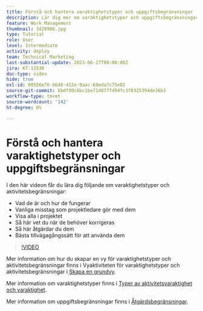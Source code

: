 ```yaml
---
title: Förstå och hantera varaktighetstyper och uppgiftsbegränsningar
description: Lär dig mer om varaktighetstyper och uppgiftsbegränsningar och se hur du ser till att de är korrekt konfigurerade i dina projekt.
feature: Work Management
thumbnail: 3420986.jpg
type: Tutorial
role: User
level: Intermediate
activity: deploy
team: Technical Marketing
last-substantial-update: 2023-06-27T00:00:00Z
jira: KT-13530
doc-type: video
hide: true
exl-id: 00556e76-6646-412e-9aac-68eda7c75e02
source-git-commit: bbdf99c6bc1be714077fd94fc3f8325394de36b3
workflow-type: tm+mt
source-wordcount: '142'
ht-degree: 0%

---
```


# Förstå och hantera varaktighetstyper och uppgiftsbegränsningar

I den här videon får du lära dig följande om varaktighetstyper och aktivitetsbegränsningar:

* Vad de är och hur de fungerar
* Vanliga misstag som projektledare gör med dem
* Visa alla i projektet
* Så här vet du när de behöver korrigeras
* Så här åtgärdar du dem
* Bästa tillvägagångssätt för att använda dem


>[!VIDEO](https://video.tv.adobe.com/v/3420986/?quality=12&learn=on&enablevpops=1)


Mer information om hur du skapar en vy för varaktighetstyper och aktivitetsbegränsningar finns i Vyaktiviteten för varaktighetstyper och aktivitetsbegränsningar i [Skapa en grundvy](https://experienceleague.adobe.com/docs/workfront-learn/tutorials-workfront/reporting/basic-reporting/create-a-basic-view.html?lang=en).

Mer information om varaktighetstyper finns i [Typer av aktivitetsvaraktighet och varaktighet](https://experienceleague.adobe.com/docs/workfront/using/manage-work/tasks/task-duration-and-duration-types/task-duration-duration-type.html?lang=en).

Mer information om uppgiftsbegränsningar finns i [Åtgärdsbegränsningar](https://experienceleague.adobe.com/docs/workfront/using/manage-work/tasks/task-constraints/task-constraints.html?lang=en).
